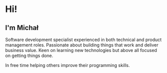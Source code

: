 # Hi!

## I'm Michał

Software development specialist experienced in both technical and product management roles. Passionate about building things that work and deliver business value. Keen on learning new technologies but above all focused on getting things done.

In free time helping others improve their programming skills.

